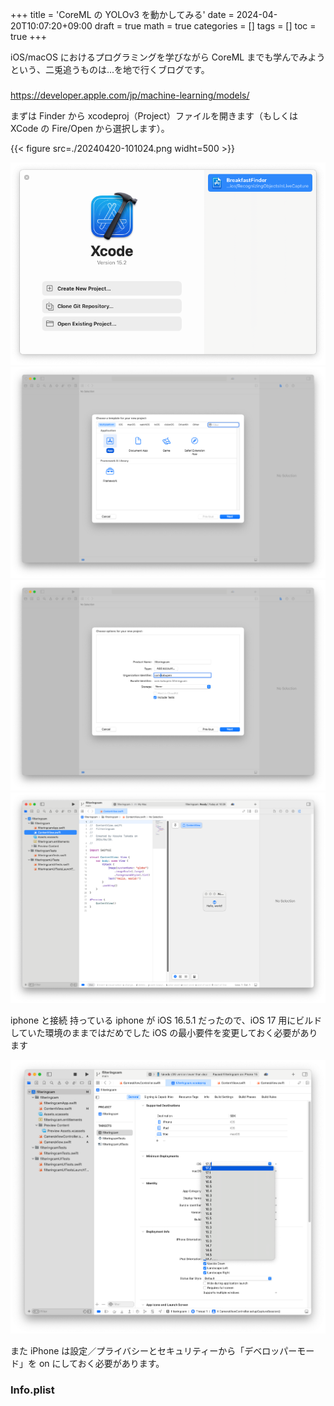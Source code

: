 +++
title = 'CoreML の YOLOv3 を動かしてみる'
date = 2024-04-20T10:07:20+09:00
draft = true
math = true
categories = []
tags = []
toc = true
+++



iOS/macOS におけるプログラミングを学びながら CoreML までも学んでみようという、二兎追うものは...を地で行くブログです。

###


https://developer.apple.com/jp/machine-learning/models/



まずは Finder から xcodeproj（Project）ファイルを開きます（もしくは XCode の Fire/Open から選択します）。

{{< figure src=./20240420-101024.png widht=500 >}}



![](./20240420-102752.png)
![](./20240420-102811.png)
![](./20240420-102916.png)
![](./20240420-103016.png)


iphone と接続
持っている iphone が iOS 16.5.1 だったので、iOS 17 用にビルドしていた環境のままではだめでした
iOS の最小要件を変更しておく必要があります

![](./20240420-110531.png)

また iPhone は設定／プライバシーとセキュリティーから「デベロッパーモード」を on にしておく必要があります。


### Info.plist



